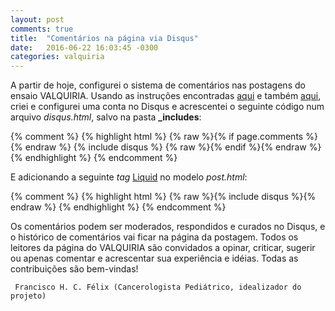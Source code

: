 ```yaml
---
layout: post
comments: true
title:  "Comentários na página via Disqus"
date:   2016-06-22 16:03:45 -0300
categories: valquiria
---
```


A partir de hoje, configurei o sistema de comentários nas postagens do ensaio VALQUIRIA. Usando as instruções encontradas [aqui](https://help.disqus.com/customer/portal/articles/472138-jekyll-installation-instructions) e também [aqui](http://sgeos.github.io/jekyll/disqus/2016/02/14/adding-disqus-to-a-jekyll-blog.html), criei e configurei uma conta no Disqus e acrescentei o seguinte código num arquivo _disqus.html_, salvo na pasta **\_includes**:

{% comment %}
{% highlight html %}
{% raw %}{% if page.comments %}{% endraw %}
{% include disqus %}
{% raw %}{% endif %}{% endraw %}
{% endhighlight %}
{% endcomment %}

E adicionando a seguinte _tag_ [Liquid](https://github.com/Shopify/liquid/wiki/liquid-for-designers) no modelo _post.html_:

{% comment %}
{% highlight html %}
{% raw %}{% include disqus %}{% endraw %}
{% endhighlight %}
{% endcomment %}

Os comentários podem ser moderados, respondidos e curados no Disqus, e o histórico de comentários vai ficar na página da postagem. Todos os leitores da página do VALQUIRIA são convidados a opinar, criticar, sugerir ou apenas comentar e acrescentar sua experiência e idéias. Todas as contribuições são bem-vindas!

``` Francisco H. C. Félix (Cancerologista Pediátrico, idealizador do projeto)```
